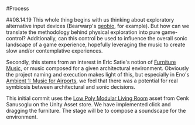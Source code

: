 #Process

##08.14.19
This whole thing begins with us thinking about exploratory alternative input devices (Bearwarp's [geobio](https://vimeo.com/259809620), for example). But how can we translate the methodology behind physical exploration into pure game-control? Additionally, can this control be used to influence the overall sonic landscape of a game experience, hopefully leveraging the music to create slow and/or contemplative experiences.

Secondly, this stems from an interest in Eric Satie's notion of [Furniture Music](https://en.wikipedia.org/wiki/Furniture_music), or music composed for a given architectural environment. Obviously the project naming and execution makes light of this, but especially in Eno's [Ambient 1: Music for Airports](https://open.spotify.com/album/063f8Ej8rLVTz9KkjQKEMa), we feel that there was a potential for real symbiosis between architectural and sonic decisions. 

This initial commit uses the [Low Poly Modular Living Room](https://assetstore.unity.com/packages/3d/environments/urban/low-poly-modular-living-room-128552) asset from Cenk Sanusoglu on the Unity Asset store. We have implemented click and dragging the furniture. The stage will be to compose a soundscape for the environment.
